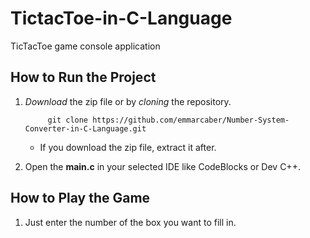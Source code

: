 # TictacToe-in-C-Language
TicTacToe game console application

## How to Run the Project
1. *Download* the zip file or by *cloning* the repository.

      ```
           git clone https://github.com/emmarcaber/Number-System-Converter-in-C-Language.git
      ```
      
      - If you download the zip file, extract it after.
3. Open the __main.c__ in your selected IDE like CodeBlocks or Dev C++.

## How to Play the Game
1. Just enter the number of the box you want to fill in.
